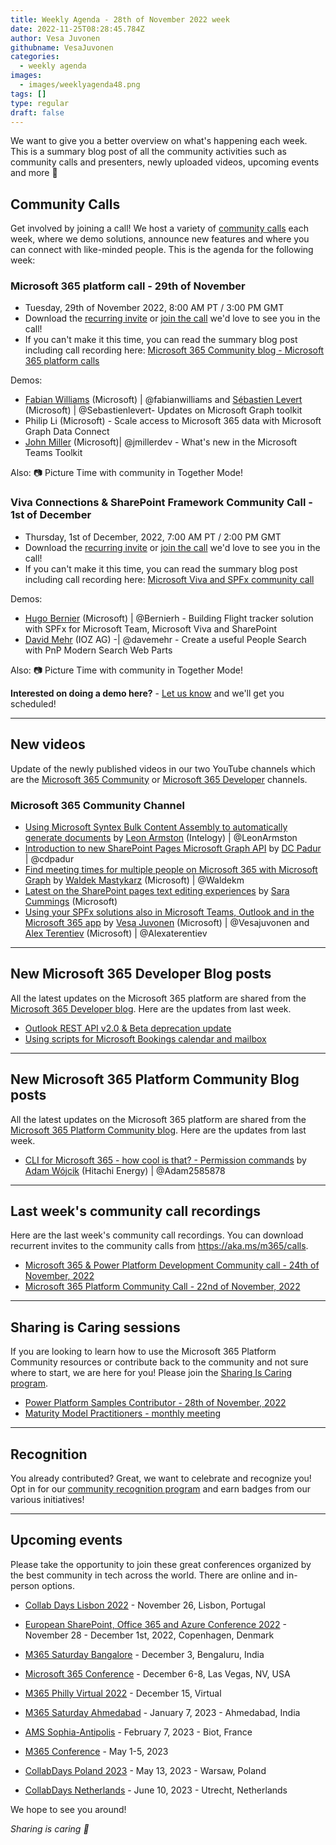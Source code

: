 ```yaml
---
title: Weekly Agenda - 28th of November 2022 week
date: 2022-11-25T08:28:45.784Z
author: Vesa Juvonen
githubname: VesaJuvonen
categories:
  - weekly agenda
images:
  - images/weeklyagenda48.png
tags: []
type: regular
draft: false
---
```


We want to give you a better overview on what's happening each week. This is a summary blog post of all the community activities such as community calls and presenters, newly uploaded videos, upcoming events and more 🚀


## Community Calls

Get involved by joining a call! We host a variety of [community calls](https://aka.ms/m365/calls) each week, where we demo solutions, announce new features and where you can connect with like-minded people. This is the agenda for the following week:

### Microsoft 365 platform call - 29th of November

* Tuesday, 29th of November 2022, 8:00 AM PT / 3:00 PM GMT
* Download the [recurring invite](https://aka.ms/m365-dev-call) or [join the call](https://aka.ms/m365-dev-call-join) we'd love to see you in the call!
* If you can't make it this time, you can read the summary blog post including call recording here: [Microsoft 365 Community blog - Microsoft 365 platform calls](https://pnp.github.io/blog/categories/microsoft-365-platform-call/)

Demos: 

* [Fabian Williams](https://twitter.com/fabianwilliams) (Microsoft) | @fabianwilliams and [Sébastien Levert](https://twitter.com/sebastienlevert) (Microsoft) | @Sebastienlevert- Updates on Microsoft Graph toolkit
* Philip Li (Microsoft) - Scale access to Microsoft 365 data with Microsoft Graph Data Connect
* [John Miller](https://twitter.com/jmillerdev)  (Microsoft)| @jmillerdev - What's new in the Microsoft Teams Toolkit


Also: 📷 Picture Time with community in Together Mode!

### Viva Connections & SharePoint Framework Community Call - 1st of December

* Thursday, 1st of December, 2022, 7:00 AM PT / 2:00 PM GMT
* Download the [recurring invite](https://aka.ms/spdev-sig-call) or [join the call](https://aka.ms/spdev-sig-call-join) we'd love to see you in the call!
* If you can't make it this time, you can read the summary blog post including call recording here: [Microsoft Viva and SPFx community call](https://pnp.github.io/blog/categories/microsoft-viva-and-spfx-community-call/)

Demos: 

* [Hugo Bernier](https://twitter.com/bernierh) (Microsoft) | @Bernierh - Building Flight tracker solution with SPFx for Microsoft Team, Microsoft Viva and SharePoint 
* [David Mehr](https://www.twitter.com/davemehr) (IOZ AG) -| @davemehr - Create a useful People Search with PnP Modern Search Web Parts



Also: 📷 Picture Time with community in Together Mode!

**Interested on doing a demo here?** - [Let us know](https://aka.ms/m365pnp/request/demo) and we'll get you scheduled!

---


## New videos

Update of the newly published videos in our two YouTube channels which are the [Microsoft 365 Community](https://www.youtube.com/channel/UC_mKdhw-V6CeCM7gTo_Iy7w) or [Microsoft 365 Developer](https://www.youtube.com/channel/UCV_6HOhwxYLXAGd-JOqKPoQ) channels.

### Microsoft 365 Community Channel

* [Using Microsoft Syntex Bulk Content Assembly to automatically generate documents](https://www.youtube.com/watch?v=Upv2cSAPDAU) by [Leon Armston](https://twitter.com/LeonArmston) (Intelogy) | @LeonArmston
* [Introduction to new SharePoint Pages Microsoft Graph API](https://www.youtube.com/watch?v=8PLxh3RuNP0) by [DC Padur](https://twitter.com/dcpadur) | @cdpadur
* [Find meeting times for multiple people on Microsoft 365 with Microsoft Graph](https://www.youtube.com/watch?v=EzN0U_1QkVs) by [Waldek Mastykarz](https://twitter.com/waldekm) (Microsoft) | @Waldekm
* [Latest on the SharePoint pages text editing experiences](https://www.youtube.com/watch?v=DHPTkk6_vHA) by  [Sara Cummings](https://www.linkedin.com/in/sara-t-cummings/) (Microsoft)
* [Using your SPFx solutions also in Microsoft Teams, Outlook and in the Microsoft 365 app](https://www.youtube.com/watch?v=CngGpeXVsUo) by [Vesa Juvonen](https://twitter.com/vesajuvonen) (Microsoft) | @Vesajuvonen and [Alex Terentiev](https://twitter.com/alexaterentiev) (Microsoft) | @Alexaterentiev

---


## New Microsoft 365 Developer Blog posts

All the latest updates on the Microsoft 365 platform are shared from the [Microsoft 365 Developer blog](https://devblogs.microsoft.com/microsoft365dev/). Here are the updates from last week.

* [Outlook REST API v2.0 & Beta deprecation update](https://devblogs.microsoft.com/microsoft365dev/outlook-rest-api-v2-0-beta-deprecation-update/)
* [Using scripts for Microsoft Bookings calendar and mailbox](https://devblogs.microsoft.com/microsoft365dev/using-scripts-for-microsoft-bookings-calendar-and-mailbox/)

---


## New Microsoft 365 Platform Community Blog posts

All the latest updates on the Microsoft 365 platform are shared from the [Microsoft 365 Platform Community blog](https://pnp.github.io/blog/). Here are the updates from last week.

* [CLI for Microsoft 365 - how cool is that? - Permission commands](https://pnp.github.io/blog/post/cli-how-cool-is-that-permission-commands/) by [Adam Wójcik](https://twitter.com/Adam25858782) (Hitachi Energy) | @Adam2585878


---

## Last week's community call recordings

Here are the last week's community call recordings. You can download recurrent invites to the community calls from https://aka.ms/m365/calls.

* [Microsoft 365 & Power Platform Development Community call - 24th of November, 2022](https://www.youtube.com/watch?v=dJ0s7FQvk7I)
* [Microsoft 365 Platform Community Call - 22nd of November, 2022](https://pnp.github.io/blog/microsoft-365-platform-community-call/2022-11-22/)


---


## Sharing is Caring sessions

If you are looking to learn how to use the Microsoft 365 Platform Community resources or contribute back to the community and not sure where to start, we are here for you! Please join the [Sharing Is Caring program](https://pnp.github.io/sharing-is-caring/).

* [Power Platform Samples Contributor - 28th of November, 2022](https://forms.office.com/pages/responsepage.aspx?id=KtIy2vgLW0SOgZbwvQuRaXDXyCl9DkBHq4A2OG7uLpdUN0hMNTRPWVVWTkhFTk9QQzhFSTRIS1JLSC4u)
* [Maturity Model Practitioners - monthly meeting](https://aka.ms/mm4m365/invite)

---

## Recognition

You already contributed? Great, we want to celebrate and recognize you! Opt in for our [community recognition program](https://pnp.github.io/recognitionprogram/) and earn badges from our various initiatives! 

---

## Upcoming events

Please take the opportunity to join these great conferences organized by the best community in tech across the world. There are online and in-person options.

* [Collab Days Lisbon 2022](https://www.collabdays.org/2022-lisbon/) - November 26, Lisbon, Portugal
* [​​​​​​​European SharePoint, Office 365 and Azure Conference 2022](https://www.sharepointeurope.com/) - November 28 - December 1st, 2022, Copenhagen, Denmark

* [M365 Saturday Bangalore](https://www.communitydays.org/event/2022-12-03/m365-saturday-bangalore-2022) - December 3, Bengaluru, India
* [Microsoft 365 Conference](https://m365conf.com/#!/) - December 6-8, Las Vegas, NV, USA
* [M365 Philly Virtual 2022](https://www.communitydays.org/event/2022-12-15/m365-philly-virtual-2022) - December 15, Virtual
* [M365 Saturday Ahmedabad](https://www.communitydays.org/event/2023-01-07/m365-saturday-ahmedabad) - January 7, 2023 - Ahmedabad, India
* [AMS Sophia-Antipolis](https://www.communitydays.org/event/2023-02-07/ams-sophia-antipolis) - February 7, 2023 - Biot, France
* [M365 Conference](https://m365conf.com/#!/) - May 1-5, 2023
* [CollabDays Poland 2023](https://www.communitydays.org/event/2023-05-13/collabdays-poland-2023) - May 13, 2023 - Warsaw, Poland
* [CollabDays Netherlands](https://www.communitydays.org/event/2023-06-10/collabdays-netherlands-2023) - June 10, 2023 - Utrecht, Netherlands

We hope to see you around!

_Sharing is caring 🧡_


